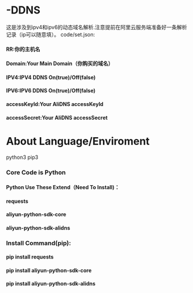 # -DDNS
这是涉及到ipv4和ipv6的动态域名解析.注意提前在阿里云服务端准备好一条解析记录（ip可以随意填）。
code/set.json:
#### RR:你的主机名

#### Domain:Your Main Domain（你购买的域名）

#### IPV4:IPV4 DDNS On(true)/Off(false)

#### IPV6:IPV6 DDNS On(true)/Off(false)

#### accessKeyId:Your AliDNS accessKeyId

#### accessSecret:Your AliDNS accessSecret

# About Language/Enviroment
python3 pip3

### Core Code is Python

#### Python Use These Extend（Need To Install)：

#### requests

#### aliyun-python-sdk-core

#### aliyun-python-sdk-alidns

### Install Command(pip):

#### pip install requests

#### pip install aliyun-python-sdk-core

#### pip install aliyun-python-sdk-alidns

